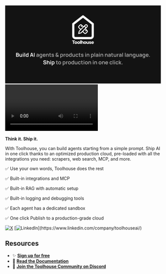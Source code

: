 ![Toolhouse 2025 Banner](https://raw.githubusercontent.com/toolhouseai/.github/refs/heads/main/profile/assets/Toolhouse_25.png)
<video autoplay loop src="https://github.com/user-attachments/assets/95162fde-c6cd-4bfc-89f6-1a27bf11e5b4" title="Toolhouse in action"></video>

**Think it. Ship it.**

With Toolhouse, you can build agents starting from a simple prompt. Ship AI in one click thanks to an optimized production cloud, pre-loaded with all the integrations you need: scrapers, web search, MCP, and more.

✅ Use your own words, Toolhouse does the rest

✅ Built-in integrations and MCP

✅ Built-in RAG with automatic setup

✅ Built-in logging and debugging tools

✅ Each agent has a dedicated sandbox

✅ One click Publish to a production-grade cloud
<br>

[![X](https://img.shields.io/badge/X-@toolhouseai-%23000000.svg?style=for-the-badge&logo=X&logoColor=white)](https://twitter.com/toolhouseai) [![LinkedIn](https://img.shields.io/badge/linkedin-toolhouseai-%230077B5.svg?&style=for-the-badge&logo=linkedin&logoColor=white")](https://www.linkedin.com/company/toolhouseai/)

## Resources

 - ✨ **[Sign up for free](https://toolhouse.ai)**
 - 📑 **[Read the Documentation](https://docs.toolhouse.ai)**
 - 🌱 **[Join the Toolhouse Community on Discord](https://discord.toolhouse.ai)**

